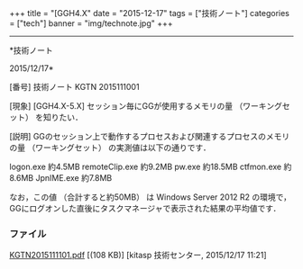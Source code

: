 ﻿+++
title = "[GGH4.X"
date = "2015-12-17"
tags = ["技術ノート"]
categories = ["tech"]
banner = "img/technote.jpg"
+++

-----------------------------------------------------------------------------------------------------------------------------

*技術ノート

2015/12/17*


[番号]
技術ノート KGTN 2015111001

[現象]
[GGH4.X-5.X] セッション毎にGGが使用するメモリの量 （ワーキングセット）
を知りたい．

[説明]
GGのセッション上で動作するプロセスおよび関連するプロセスのメモリの量
（ワーキングセット） の実測値は以下の通りです．

logon.exe 約4.5MB
remoteClip.exe 約9.2MB
pw.exe 約18.5MB
ctfmon.exe 約8.6MB
JpnIME.exe 約7.8MB

なお，この値 （合計すると約50MB） は Windows Server 2012 R2
の環境で，GGにログオンした直後にタスクマネージャで表示された結果の平均値です．


### ファイル

 
 


[KGTN2015111101.pdf](http://techreport.kitasp.net/attachments/download/2368/KGTN2015111101.pdf)
 [(108 KB)] [kitasp 技術センター, 2015/12/17
11:21]


 


 

